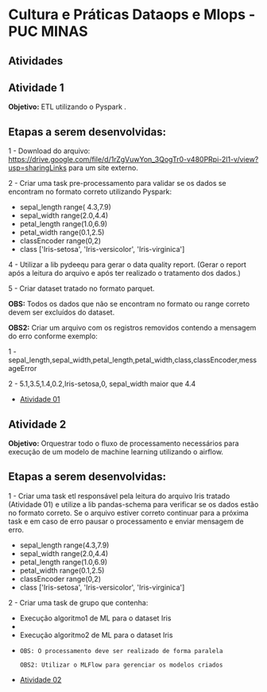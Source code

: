 # Cultura e Práticas Dataops e Mlops - PUC MINAS

## Atividades

## Atividade 1

**Objetivo:** ETL utilizando o Pyspark .

## Etapas a serem desenvolvidas:

1 - Download do arquivo: https://drive.google.com/file/d/1rZgVuwYon_3QogTr0-v480PRpi-2l1-v/view?usp=sharingLinks para um site externo.   

2 - Criar uma task pre-processamento para validar se os dados se encontram no formato correto utilizando Pyspark:   

 * sepal_length range( 4.3,7.9)  
 * sepal_width range(2.0,4.4)  
 * petal_length range(1.0,6.9)  
 * petal_width range(0.1,2.5)   
 * classEncoder range(0,2)   
 * class ['Iris-setosa', 'Iris-versicolor', 'Iris-virginica']   
     
4 - Utilizar a lib pydeequ para gerar o data quality report. (Gerar o report após a leitura do arquivo e após ter realizado o tratamento dos dados.)

5 - Criar dataset tratado no formato parquet.    

**OBS:** Todos os dados que não se encontram no formato ou range correto devem ser excluídos do dataset.   

**OBS2:** Criar um arquivo com os registros removidos contendo a mensagem do erro conforme exemplo:   

1 - sepal_length,sepal_width,petal_length,petal_width,class,classEncoder,messageError

2 - 5.1,3.5,1.4,0.2,Iris-setosa,0, sepal_width maior que 4.4    

- [Atividade 01](./Trabalho_01/)  


## Atividade 2   

**Objetivo:** Orquestrar todo o fluxo de processamento necessários para execução de um modelo de machine learning utilizando o airflow.   

## Etapas a serem desenvolvidas:   

1 - Criar uma task etl responsável pela leitura do arquivo Iris tratado (Atividade 01) e utilize a lib pandas-schema para verificar se os dados estão no formato correto. Se o arquivo estiver correto continuar para a próxima task e em caso de erro pausar o processamento e enviar mensagem de erro.   
 
 * sepal_length range(4.3,7.9)    
 * sepal_width range(2.0,4.4)     
 * petal_length range(1.0,6.9)   
 * petal_width range(0.1,2.5)    
 * classEncoder range(0,2)   
 * class ['Iris-setosa', 'Iris-versicolor', 'Iris-virginica']   
   
2 - Criar uma task de grupo que contenha: 

* Execução algoritmo1 de ML para o dataset Iris
* 
* Execução algoritmo2 de ML para o dataset Iris
* 
      OBS: O processamento deve ser realizado de forma paralela

      OBS2: Utilizar o MLFlow para gerenciar os modelos criados

- [Atividade 02](./Trabalho_02/)
